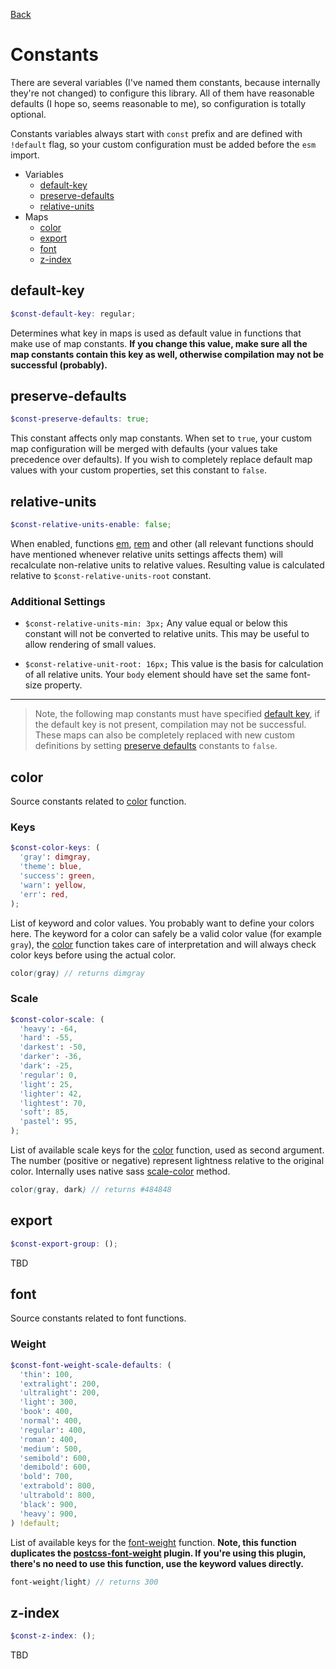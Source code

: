 [Back](./#contents)

# Constants

There are several variables (I've named them constants, because internally they're not changed) to configure this library. All of them have reasonable defaults (I hope so, seems reasonable to me), so configuration is totally optional.

Constants variables always start with `const` prefix and are defined with `!default` flag, so your custom configuration must be added before the `esm` import.

- Variables
  - [default-key](#default-key)
  - [preserve-defaults](#preserve-defaults)
  - [relative-units](#relative-units)
- Maps
  - [color](#color)
  - [export](#export)
  - [font](#media)
  - [z-index](#z-index)

## default-key

```scss
$const-default-key: regular;
```

Determines what key in maps is used as default value in functions that make use of map constants. **If you change this value, make sure all the map constants contain this key as well, otherwise compilation may not be successful (probably).**

## preserve-defaults

```scss
$const-preserve-defaults: true;
```

This constant affects only map constants. When set to `true`, your custom map configuration will be merged with defaults (your values take precedence over defaults). If you wish to completely replace default map values with your custom properties, set this constant to `false`.

## relative-units

```scss
$const-relative-units-enable: false;
```

When enabled, functions [em](./functions/#em), [rem](./functions/#rem) and other (all relevant functions should have mentioned whenever relative units settings affects them) will recalculate non-relative units to relative values. Resulting value is calculated relative to `$const-relative-units-root` constant.

### Additional Settings

- `$const-relative-units-min: 3px;` Any value equal or below this constant will not be converted to relative units. This may be useful to allow rendering of small values.

- `$const-relative-unit-root: 16px;` This value is the basis for calculation of all relative units. Your `body` element should have set the same font-size property.

---

> Note, the following map constants must have specified [default key](#default-key), if the default key is not present, compilation may not be successful. These maps can also be completely replaced with new custom definitions by setting [preserve defaults](#preserve-defaults) constants to `false`.

## color

Source constants related to [color](./functions/#color) function.

### Keys

```scss
$const-color-keys: (
  'gray': dimgray,
  'theme': blue,
  'success': green,
  'warn': yellow,
  'err': red,
);
```

List of keyword and color values. You probably want to define your colors here. The keyword for a color can safely be a valid color value (for example `gray`), the [color](./functions/#color) function takes care of interpretation and will always check color keys before using the actual color.

```scss
color(gray) // returns dimgray
```

### Scale

```scss
$const-color-scale: (
  'heavy': -64,
  'hard': -55,
  'darkest': -50,
  'darker': -36,
  'dark': -25,
  'regular': 0,
  'light': 25,
  'lighter': 42,
  'lightest': 70,
  'soft': 85,
  'pastel': 95,
);
```

List of available scale keys for the [color](./functions/#color) function, used as second argument. The number (positive or negative) represent lightness relative to the original color. Internally uses native sass [scale-color](http://sass-lang.com/documentation/Sass/Script/Functions.html#scale_color-instance_method) method.

```scss
color(gray, dark) // returns #484848
```

## export

```scss
$const-export-group: ();
```

TBD

## font

Source constants related to font functions.

### Weight

```scss
$const-font-weight-scale-defaults: (
  'thin': 100,
  'extralight': 200,
  'ultralight': 200,
  'light': 300,
  'book': 400,
  'normal': 400,
  'regular': 400,
  'roman': 400,
  'medium': 500,
  'semibold': 600,
  'demibold': 600,
  'bold': 700,
  'extrabold': 800,
  'ultrabold': 800,
  'black': 900,
  'heavy': 900,
) !default;
```

List of available keys for the [font-weight](./functions/#font-weight) function. **Note, this function duplicates the [postcss-font-weight](https://github.com/jonathantneal/postcss-font-weights) plugin. If you're using this plugin, there's no need to use this function, use the keyword values directly.**

```scss
font-weight(light) // returns 300
```

## z-index

```scss
$const-z-index: ();
```

TBD
